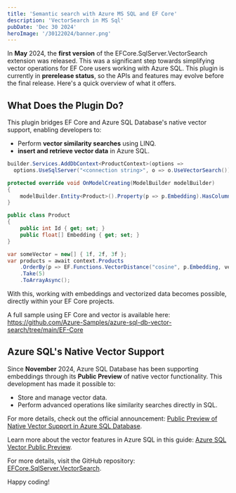 ```yaml
---
title: 'Semantic search with Azure MS SQL and EF Core'
description: 'VectorSearch in MS Sql'
pubDate: 'Dec 30 2024'
heroImage: '/30122024/banner.png'
---
```


In **May** 2024, the **first version** of the EFCore.SqlServer.VectorSearch extension was released. This was a significant step towards simplifying vector operations for EF Core users working with Azure SQL.
 This plugin is currently in **prerelease status**, so the APIs and features may evolve before the final release. Here's a quick overview of what it offers.

## What Does the Plugin Do?

This plugin bridges EF Core and Azure SQL Database's native vector support, enabling developers to:
- Perform **vector similarity searches** using LINQ.
-  **insert and retrieve vector data** in Azure SQL.

```c#
builder.Services.AddDbContext<ProductContext>(options =>
  options.UseSqlServer("<connection string>", o => o.UseVectorSearch()));
```

```c#
protected override void OnModelCreating(ModelBuilder modelBuilder)
{
    modelBuilder.Entity<Product>().Property(p => p.Embedding).HasColumnType("vector(3)");
}
```

```c#
public class Product
{
    public int Id { get; set; }
    public float[] Embedding { get; set; }
}
```

```c#
var someVector = new[] { 1f, 2f, 3f };
var products = await context.Products
    .OrderBy(p => EF.Functions.VectorDistance("cosine", p.Embedding, vector))
    .Take(5)
    .ToArrayAsync();
```

With this, working with embeddings and vectorized data becomes possible, directly within your EF Core projects.

A full sample using EF Core and vector is available here: https://github.com/Azure-Samples/azure-sql-db-vector-search/tree/main/EF-Core

## Azure SQL's Native Vector Support

Since **November** 2024, Azure SQL Database has been supporting embeddings through its **Public Preview** of native vector functionality. This development has made it possible to:
- Store and manage vector data.
- Perform advanced operations like similarity searches directly in SQL.

For more details, check out the official announcement: [Public Preview of Native Vector Support in Azure SQL Database](https://devblogs.microsoft.com/azure-sql/exciting-announcement-public-preview-of-native-vector-support-in-azure-sql-database/).

Learn more about the vector features in Azure SQL in this guide: [Azure SQL Vector Public Preview](https://aka.ms/azure-sql-vector-public-preview).


For more details, visit the GitHub repository: [EFCore.SqlServer.VectorSearch](https://github.com/efcore/EFCore.SqlServer.VectorSearch).

Happy coding!